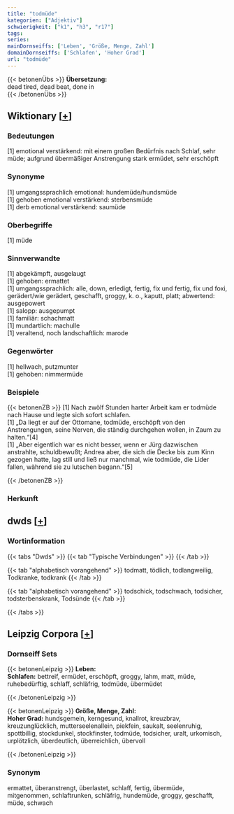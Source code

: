 ```yaml
---
title: "todmüde"
kategorien: ["Adjektiv"]
schwierigkeit: ["k1", "h3", "r17"]
tags:
series:
mainDornseiffs: ['Leben', 'Größe, Menge, Zahl']
domainDornseiffs: ['Schlafen', 'Hoher Grad']
url: "todmüde"
---
```


{{< betonenÜbs >}}
**Übersetzung:**  
dead tired, dead beat, done in  
{{< /betonenÜbs >}}

## Wiktionary [[+](https://de.wiktionary.org/wiki/todmüde)]

### Bedeutungen
[1] emotional verstärkend: mit einem großen Bedürfnis nach Schlaf, sehr müde; aufgrund übermäßiger Anstrengung stark ermüdet, sehr erschöpft  

### Synonyme
[1] umgangssprachlich emotional: hundemüde/hundsmüde  
[1] gehoben emotional verstärkend: sterbensmüde  
[1] derb emotional verstärkend: saumüde  

### Oberbegriffe
[1] müde  

### Sinnverwandte
[1] abgekämpft, ausgelaugt  
[1] gehoben: ermattet  
[1] umgangssprachlich: alle, down, erledigt, fertig, fix und fertig, fix und foxi, gerädert/wie gerädert, geschafft, groggy, k. o., kaputt, platt; abwertend: ausgepowert  
[1] salopp: ausgepumpt  
[1] familiär: schachmatt  
[1] mundartlich: machulle  
[1] veraltend, noch landschaftlich: marode  

### Gegenwörter
[1] hellwach, putzmunter  
[1] gehoben: nimmermüde  

### Beispiele
{{< betonenZB >}}
[1] Nach zwölf Stunden harter Arbeit kam er todmüde nach Hause und legte sich sofort schlafen.  
[1] „Da liegt er auf der Ottomane, todmüde, erschöpft von den Anstrengungen, seine Nerven, die ständig durchgehen wollen, in Zaum zu halten.“[4]  
[1] „Aber eigentlich war es nicht besser, wenn er Jürg dazwischen anstrahlte, schuldbewußt; Andrea aber, die sich die Decke bis zum Kinn gezogen hatte, lag still und ließ nur manchmal, wie todmüde, die Lider fallen, während sie zu lutschen begann.“[5]  

{{< /betonenZB >}}
### Herkunft



## dwds [[+](https://www.dwds.de/wb/todmüde)]

### Wortinformation
{{< tabs "Dwds" >}}
{{< tab "Typische Verbindungen" >}}
{{< /tab >}}

{{< tab "alphabetisch vorangehend" >}}
todmatt, tödlich, todlangweilig, Todkranke, todkrank
{{< /tab >}}

{{< tab "alphabetisch vorangehend" >}}
todschick, todschwach, todsicher, todsterbenskrank, Todsünde
{{< /tab >}}

{{< /tabs >}}

## Leipzig Corpora [[+](https://corpora.uni-leipzig.de/en/res?word=todmüde&corpusId=deu_newscrawl-public_2018)]

### Dornseiff Sets
{{< betonenLeipzig >}}
**Leben:**  
**Schlafen:** bettreif, ermüdet, erschöpft, groggy, lahm, matt, müde, ruhebedürftig, schlaff, schläfrig, todmüde, übermüdet  

{{< /betonenLeipzig >}}


{{< betonenLeipzig >}}
**Größe, Menge, Zahl:**  
**Hoher Grad:** hundsgemein, kerngesund, knallrot, kreuzbrav, kreuzunglücklich, mutterseelenallein, piekfein, saukalt, seelenruhig, spottbillig, stockdunkel, stockfinster, todmüde, todsicher, uralt, urkomisch, urplötzlich, überdeutlich, überreichlich, übervoll  

{{< /betonenLeipzig >}}

### Synonym
ermattet, überanstrengt, überlastet, schlaff, fertig, übermüde, mitgenommen, schlaftrunken, schläfrig, hundemüde, groggy, geschafft, müde, schwach

